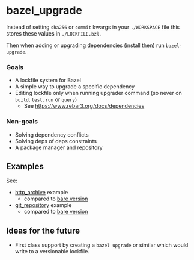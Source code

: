 # bazel_upgrade

Instead of setting `sha256` or `commit` kwargs in your `./WORKSPACE` file this stores these values in `./LOCKFILE.bzl`.

Then when adding or upgrading dependencies (install then) run `bazel-upgrade`.

### Goals

* A lockfile system for Bazel
* A simple way to upgrade a specific dependency
* Editing lockfile only when running upgrader command (so never on `build`, `test`, `run` or `query`)
	* See https://www.rebar3.org/docs/dependencies

### Non-goals

* Solving dependency conflicts
* Solving deps of deps constraints
* A package manager and repository

## Examples

See:
* [http_archive](./example_http_archive_bare/WORKSPACE) example
	* compared to [bare version](./example_http_archive_locked/WORKSPACE)
* [git_repository](./example_git_repository_bare/WORKSPACE) example
	* compared to [bare version](./example_git_repository_locked/WORKSPACE)

## Ideas for the future

* First class support by creating a `bazel upgrade` or similar which would write to a versionable lockfile.
